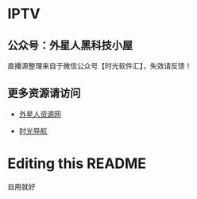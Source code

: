 # IPTV



## 公众号：外星人黑科技小屋

直播源整理来自于微信公众号【时光软件汇】，失效请反馈！

## 更多资源请访问

-  [外星人资源网](https://zy.alienzy.top)

-  [时光导航](https://dh.wemtime.com)


# Editing this README

自用就好

